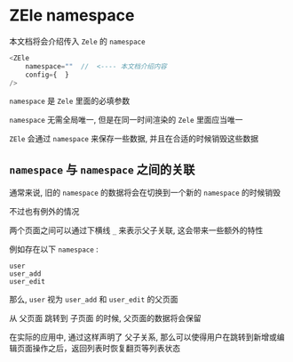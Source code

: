 # ZEle namespace

本文档将会介绍传入 `Zele` 的 `namespace`

```javascript
<ZEle
    namespace=""  //  <---- 本文档介绍内容
    config={  }
/>
```

`namespace` 是 `Zele` 里面的必填参数

`namespace` 无需全局唯一, 但是在同一时间渲染的 `Zele` 里面应当唯一

`ZEle` 会通过 `namespace` 来保存一些数据, 并且在合适的时候销毁这些数据

## `namespace` 与 `namespace` 之间的关联

通常来说, 旧的 `namespace` 的数据将会在切换到一个新的 `namespace` 的时候销毁

不过也有例外的情况

两个页面之间可以通过下横线 `_` 来表示父子关联, 这会带来一些额外的特性

例如存在以下 `namespace` :

```
user
user_add
user_edit
```

那么, `user` 视为 `user_add` 和 `user_edit` 的父页面

从 父页面 跳转到 子页面 的时候, 父页面的数据将会保留

在实际的应用中, 通过这样声明了 父子关系, 那么可以使得用户在跳转到新增或编辑页面操作之后，返回列表时恢复翻页等列表状态

